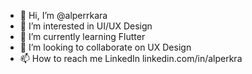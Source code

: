 - 👋 Hi, I’m @alperrkara
- 👀 I’m interested in UI/UX Design
- 🌱 I’m currently learning Flutter
- 💞️ I’m looking to collaborate on UX Design
- 📫 How to reach me LinkedIn linkedin.com/in/alperkra

<!---
alperrkara/alperrkara is a ✨ special ✨ repository because its `README.md` (this file) appears on your GitHub profile.
You can click the Preview link to take a look at your changes.
--->
